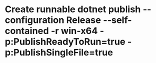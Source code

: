 # Create runnable dotnet publish --configuration Release --self-contained  -r win-x64 -p:PublishReadyToRun=true -p:PublishSingleFile=true
